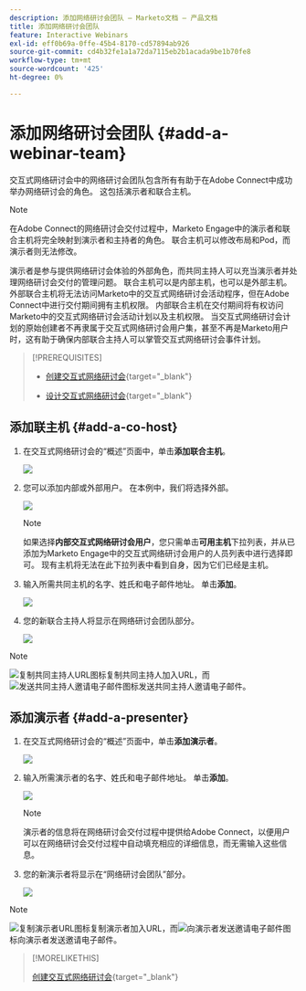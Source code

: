 ```yaml
---
description: 添加网络研讨会团队 — Marketo文档 — 产品文档
title: 添加网络研讨会团队
feature: Interactive Webinars
exl-id: eff0b69a-0ffe-45b4-8170-cd57894ab926
source-git-commit: cd4b32fe1a1a72da7115eb2b1acada9be1b70fe8
workflow-type: tm+mt
source-wordcount: '425'
ht-degree: 0%

---
```


# 添加网络研讨会团队 {#add-a-webinar-team}

交互式网络研讨会中的网络研讨会团队包含所有有助于在Adobe Connect中成功举办网络研讨会的角色。 这包括演示者和联合主机。

>[!NOTE]
>
>在Adobe Connect的网络研讨会交付过程中，Marketo Engage中的演示者和联合主机将完全映射到演示者和主持者的角色。 联合主机可以修改布局和Pod，而演示者则无法修改。

演示者是参与提供网络研讨会体验的外部角色，而共同主持人可以充当演示者并处理网络研讨会交付的管理问题。 联合主机可以是内部主机，也可以是外部主机。 外部联合主机将无法访问Marketo中的交互式网络研讨会活动程序，但在Adobe Connect中进行交付期间拥有主机权限。 内部联合主机在交付期间将有权访问Marketo中的交互式网络研讨会活动计划以及主机权限。 当交互式网络研讨会计划的原始创建者不再隶属于交互式网络研讨会用户集，甚至不再是Marketo用户时，这有助于确保内部联合主持人可以掌管交互式网络研讨会事件计划。

>[!PREREQUISITES]
>
>* [创建交互式网络研讨会](/help/marketo/product-docs/demand-generation/events/interactive-webinars/create-an-interactive-webinar.md){target="_blank"}
>
>* [设计交互式网络研讨会](/help/marketo/product-docs/demand-generation/events/interactive-webinars/designing-interactive-webinars.md){target="_blank"}

## 添加联主机 {#add-a-co-host}

1. 在交互式网络研讨会的“概述”页面中，单击&#x200B;**添加联合主机**。

   ![](assets/add-a-webinar-team-1.png)

1. 您可以添加内部或外部用户。 在本例中，我们将选择外部。

   ![](assets/add-a-webinar-team-2.png)

   >[!NOTE]
   >
   >如果选择&#x200B;**内部交互式网络研讨会用户**，您只需单击&#x200B;**可用主机**&#x200B;下拉列表，并从已添加为Marketo Engage中的交互式网络研讨会用户的人员列表中进行选择即可。 现有主机将无法在此下拉列表中看到自身，因为它们已经是主机。

1. 输入所需共同主机的名字、姓氏和电子邮件地址。 单击&#x200B;**添加**。

   ![](assets/add-a-webinar-team-3.png)

1. 您的新联合主持人将显示在网络研讨会团队部分。

   ![](assets/add-a-webinar-team-4.png)

>[!NOTE]
>
> ![复制共同主持人URL图标](assets/icon-copy-join-url.png)复制共同主持人加入URL，而![发送共同主持人邀请电子邮件](assets/icon-send-invitation-email.png)图标发送共同主持人邀请电子邮件。

## 添加演示者 {#add-a-presenter}

1. 在交互式网络研讨会的“概述”页面中，单击&#x200B;**添加演示者**。

   ![](assets/add-a-webinar-team-5.png)

1. 输入所需演示者的名字、姓氏和电子邮件地址。 单击&#x200B;**添加**。

   ![](assets/add-a-webinar-team-6.png)

   >[!NOTE]
   >
   >演示者的信息将在网络研讨会交付过程中提供给Adobe Connect，以便用户可以在网络研讨会交付过程中自动填充相应的详细信息，而无需输入这些信息。

1. 您的新演示者将显示在“网络研讨会团队”部分。

   ![](assets/add-a-webinar-team-7.png)

>[!NOTE]
>
> ![复制演示者URL图标](assets/icon-copy-join-url.png)复制演示者加入URL，而![向演示者发送邀请电子邮件](assets/icon-send-invitation-email.png)图标向演示者发送邀请电子邮件。

>[!MORELIKETHIS]
>
>[创建交互式网络研讨会](/help/marketo/product-docs/demand-generation/events/interactive-webinars/create-an-interactive-webinar.md){target="_blank"}
